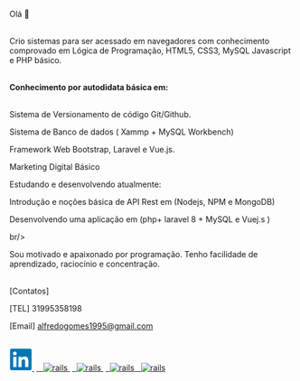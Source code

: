 Olá 👋


<br/>Crio sistemas para ser acessado em navegadores com conhecimento comprovado em Lógica de Programação, HTML5, CSS3, MySQL Javascript e PHP básico.

<br/><b>Conhecimento por autodidata básica em:</b><br/><br/>

Sistema de Versionamento de código Git/Github.

Sistema de Banco de dados ( Xammp + MySQL Workbench)

Framework Web Bootstrap, Laravel e Vue.js.

Marketing Digital Básico

Estudando e desenvolvendo atualmente:

Introdução e noções básica de API Rest em (Nodejs, NPM e MongoDB)

Desenvolvendo uma aplicação em (php+ laravel 8 + MySQL e Vuej.s )

br/><br/>



Sou motivado e apaixonado por programação. Tenho facilidade de aprendizado, raciocínio e concentração. <br/><br/>        
          
          
[Contatos] <br/>


[TEL] 31995358198

[Email] alfredogomes1995@gmail.com<br/>


<br/><a href="https://www.linkedin.com/in/alfredo1995/" target="_blank">
<img src="https://raw.githubusercontent.com/devicons/devicon/master/icons/linkedin/linkedin-original.svg" alt="rails" width="40" height="40" style="max-width: 100%;"></img>
</a>&nbsp;<a href="https://www.youtube.com/channel/UCXKSo8RSfVmrawXleZ-_arg" target="_blank">
&nbsp;&nbsp;<img src="https://www.flaticon.com/svg/vstatic/svg/174/174883.svg?token=exp=1615312579~hmac=42c0175e7f35ffe5f6fc857de58846c4" alt="rails" width="40" height="40" style="max-width: 100%;"></img>
</a>&nbsp;<a href="https://www.instagram.com/alfredogomesss/" target="_blank">&nbsp;
<img src="https://www.flaticon.com/svg/vstatic/svg/1409/1409946.svg?token=exp=1615312992~hmac=d2ec1daf0b905d8ffc5218d656f85969" alt="rails" width="40" height="40" style="max-width: 100%;"></img>
</a>&nbsp;<a href="https://www.facebook.com/alfredo.gomespereira.1" target="_blank">
&nbsp;<img src="https://www.flaticon.com/svg/vstatic/svg/733/733547.svg?token=exp=1615313269~hmac=4ba27d907f2067fbdeac750d32704e10" alt="rails" width="40" height="40" style="max-width: 100%;"></img>
</a><a href="https://my.indeed.com/p/alfredog-52cnbyc" target="_blank">&nbsp;&nbsp;<img src="https://play-lh.googleusercontent.com/_sJ-ST-crO8lxIzTv44xv_hiZvA6X7X2-8jSjhha2RfYcGSgACRod38yA6dfmcJHy_M" alt="rails" width="40" height="40" style="max-width: 100%;"></img>
</a>
